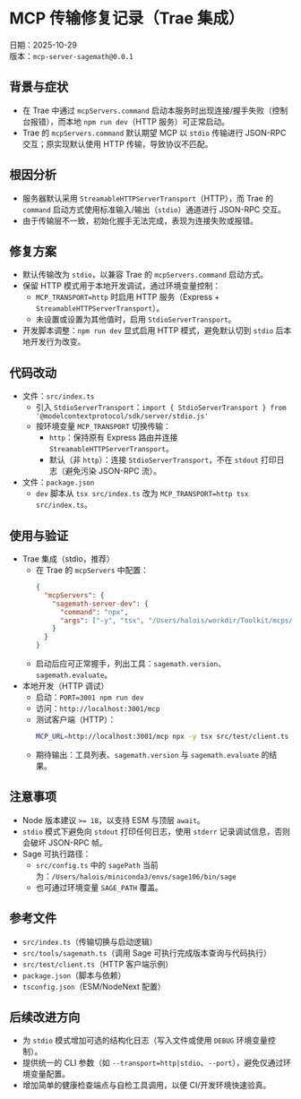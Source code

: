 # MCP 传输修复记录（Trae 集成）

日期：2025-10-29  
版本：`mcp-server-sagemath@0.0.1`

## 背景与症状
- 在 Trae 中通过 `mcpServers.command` 启动本服务时出现连接/握手失败（控制台报错），而本地 `npm run dev`（HTTP 服务）可正常启动。
- Trae 的 `mcpServers.command` 默认期望 MCP 以 `stdio` 传输进行 JSON-RPC 交互；原实现默认使用 HTTP 传输，导致协议不匹配。

## 根因分析
- 服务器默认采用 `StreamableHTTPServerTransport`（HTTP），而 Trae 的 `command` 启动方式使用标准输入/输出（`stdio`）通道进行 JSON-RPC 交互。
- 由于传输层不一致，初始化握手无法完成，表现为连接失败或报错。

## 修复方案
- 默认传输改为 `stdio`，以兼容 Trae 的 `mcpServers.command` 启动方式。
- 保留 HTTP 模式用于本地开发调试，通过环境变量控制：
  - `MCP_TRANSPORT=http` 时启用 HTTP 服务（Express + `StreamableHTTPServerTransport`）。
  - 未设置或设置为其他值时，启用 `StdioServerTransport`。
- 开发脚本调整：`npm run dev` 显式启用 HTTP 模式，避免默认切到 `stdio` 后本地开发行为改变。

## 代码改动
- 文件：`src/index.ts`
  - 引入 `StdioServerTransport`：`import { StdioServerTransport } from '@modelcontextprotocol/sdk/server/stdio.js'`
  - 按环境变量 `MCP_TRANSPORT` 切换传输：
    - `http`：保持原有 Express 路由并连接 `StreamableHTTPServerTransport`。
    - 默认（非 `http`）：连接 `StdioServerTransport`，不在 `stdout` 打印日志（避免污染 JSON-RPC 流）。
- 文件：`package.json`
  - `dev` 脚本从 `tsx src/index.ts` 改为 `MCP_TRANSPORT=http tsx src/index.ts`。

## 使用与验证
- Trae 集成（stdio，推荐）
  - 在 Trae 的 `mcpServers` 中配置：
    ```json
    {
      "mcpServers": {
        "sagemath-server-dev": {
          "command": "npx",
          "args": ["-y", "tsx", "/Users/halois/workdir/Toolkit/mcps/mcp-server-sagemath/src/index.ts"]
        }
      }
    }
    ```
  - 启动后应可正常握手，列出工具：`sagemath.version`、`sagemath.evaluate`。
- 本地开发（HTTP 调试）
  - 启动：`PORT=3001 npm run dev`
  - 访问：`http://localhost:3001/mcp`
  - 测试客户端（HTTP）：
    ```bash
    MCP_URL=http://localhost:3001/mcp npx -y tsx src/test/client.ts
    ```
  - 期待输出：工具列表、`sagemath.version` 与 `sagemath.evaluate` 的结果。

## 注意事项
- Node 版本建议 `>= 18`，以支持 ESM 与顶层 `await`。
- `stdio` 模式下避免向 `stdout` 打印任何日志，使用 `stderr` 记录调试信息，否则会破坏 JSON-RPC 帧。
- Sage 可执行路径：
  - `src/config.ts` 中的 `sagePath` 当前为：`/Users/halois/miniconda3/envs/sage106/bin/sage`
  - 也可通过环境变量 `SAGE_PATH` 覆盖。

## 参考文件
- `src/index.ts`（传输切换与启动逻辑）
- `src/tools/sagemath.ts`（调用 Sage 可执行完成版本查询与代码执行）
- `src/test/client.ts`（HTTP 客户端示例）
- `package.json`（脚本与依赖）
- `tsconfig.json`（ESM/NodeNext 配置）

## 后续改进方向
- 为 `stdio` 模式增加可选的结构化日志（写入文件或使用 `DEBUG` 环境变量控制）。
- 提供统一的 CLI 参数（如 `--transport=http|stdio`、`--port`），避免仅通过环境变量配置。
- 增加简单的健康检查端点与自检工具调用，以便 CI/开发环境快速验真。